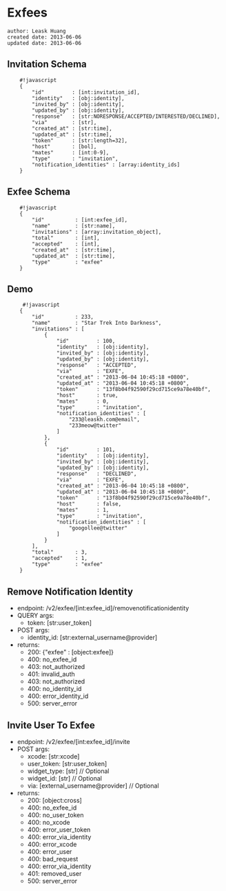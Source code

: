 # Exfees
    author: Leask Huang
    created date: 2013-06-06
    updated date: 2013-06-06


## Invitation Schema

        #!javascript
        {
            "id"         : [int:invitation_id],
            "identity"   : [obj:identity],
            "invited_by" : [obj:identity],
            "updated_by" : [obj:identity],
            "response"   : [str:NORESPONSE/ACCEPTED/INTERESTED/DECLINED],
            "via"        : [str],
            "created_at" : [str:time],
            "updated_at" : [str:time],
            "token"      : [str:length=32],
            "host"       : [bol],
            "mates"      : [int:0-9],
            "type"       : "invitation",
            "notification_identities" : [array:identity_ids]
        }


## Exfee Schema

        #!javascript
        {
            "id"          : [int:exfee_id],
            "name"        : [str:name],
            "invitations" : [array:invitation_object],
            "total"       : [int],
            "accepted"    : [int],
            "created_at"  : [str:time],
            "updated_at"  : [str:time],
            "type"        : "exfee"
        }


## Demo

         #!javascript
        {
            "id"          : 233,
            "name"        : "Star Trek Into Darkness",
            "invitations" : [
                {
                    "id"         : 100,
                    "identity"   : [obj:identity],
                    "invited_by" : [obj:identity],
                    "updated_by" : [obj:identity],
                    "response"   : "ACCEPTED",
                    "via"        : "EXFE",
                    "created_at" : "2013-06-04 10:45:18 +0800",
                    "updated_at" : "2013-06-04 10:45:18 +0800",
                    "token"      : "13f8b04f92590f29cd715ce9a78e40bf",
                    "host"       : true,
                    "mates"      : 0,
                    "type"       : "invitation",
                    "notification_identities" : [
                        "233@leaskh.com@email",
                        "233meow@twitter"
                    ]
                },
                {
                    "id"         : 101,
                    "identity"   : [obj:identity],
                    "invited_by" : [obj:identity],
                    "updated_by" : [obj:identity],
                    "response"   : "DECLINED",
                    "via"        : "EXFE",
                    "created_at" : "2013-06-04 10:45:18 +0800",
                    "updated_at" : "2013-06-04 10:45:18 +0800",
                    "token"      : "13f8b04f92590f29cd715ce9a78e40bf",
                    "host"       : false,
                    "mates"      : 1,
                    "type"       : "invitation",
                    "notification_identities" : [
                        "googollee@twitter"
                    ]
                }
            ],
            "total"       : 3,
            "accepted"    : 1,
            "type"        : "exfee"
        }


## Remove Notification Identity
* endpoint: /v2/exfee/[int:exfee_id]/removenotificationidentity
* QUERY args:
    - token: [str:user_token]
* POST args:
    - identity_id: [str:external_username@provider]
* returns:
    - 200: {"exfee" : [object:exfee]}
    - 400: no_exfee_id
    - 403: not_authorized
    - 401: invalid_auth
    - 403: not_authorized
    - 400: no_identity_id
    - 400: error_identity_id
    - 500: server_error


## Invite User To Exfee
* endpoint: /v2/exfee/[int:exfee_id]/invite
* POST args:
    - xcode: [str:xcode]
    - user_token: [str:user_token]
    - widget_type: [str] // Optional
    - widget_id: [str] // Optional
    - via: [external_username@provider] // Optional
* returns:
    - 200: [object:cross]
    - 400: no_exfee_id
    - 400: no_user_token
    - 400: no_xcode
    - 400: error_user_token
    - 400: error_via_identity
    - 400: error_xcode
    - 400: error_user
    - 400: bad_request
    - 400: error_via_identity
    - 401: removed_user
    - 500: server_error
